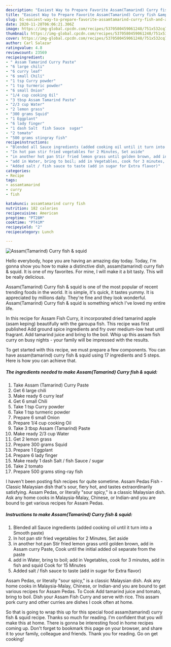 ```yaml
---
description: "Easiest Way to Prepare Favorite Assam(Tamarind) Curry fish &amp;amp; squid"
title: "Easiest Way to Prepare Favorite Assam(Tamarind) Curry fish &amp;amp; squid"
slug: 61-easiest-way-to-prepare-favorite-assamtamarind-curry-fish-and-amp-squid
date: 2020-11-28T06:06:21.306Z
image: https://img-global.cpcdn.com/recipes/5370580459061248/751x532cq70/assamtamarind-curry-fish-squid-recipe-main-photo.jpg
thumbnail: https://img-global.cpcdn.com/recipes/5370580459061248/751x532cq70/assamtamarind-curry-fish-squid-recipe-main-photo.jpg
cover: https://img-global.cpcdn.com/recipes/5370580459061248/751x532cq70/assamtamarind-curry-fish-squid-recipe-main-photo.jpg
author: Carl Salazar
ratingvalue: 4.8
reviewcount: 23569
recipeingredient:
- " Assam Tamarind Curry Paste"
- "6 large chili"
- "6 curry leaf"
- "6 small Chili"
- "1 tsp Curry powder"
- "1 tsp turmeric powder"
- "6 small Onion"
- "1/4 cup cooking Oil"
- "3 tbsp Assam Tamarind Paste"
- "2/3 cup Water"
- "2 lemon grass"
- "300 grams Squid"
- "1 Eggplant"
- "6 lady finger"
- "1 dash Salt  fish Sauce  sugar"
- "2 tomato"
- "500 grams stingray fish"
recipeinstructions:
- "Blended all Sauce ingredients (added cooking oil until it turn into a Smooth paste)"
- "In hot pan stir fried vegetables for 2 Minutes, Set aside"
- "in another hot pan Stir fried lemon grass until golden brown, add in Assam curry Paste, Cook until the initial added oil separate from the paste"
- "add in Water, bring to boil; add in Vegetables, cook for 3 minutes, add in fish and squid Cook for 15 Minutes"
- "Added salt / fish sauce to taste (add in sugar for Extra flavor)"
categories:
- Recipe
tags:
- assamtamarind
- curry
- fish

katakunci: assamtamarind curry fish 
nutrition: 182 calories
recipecuisine: American
preptime: "PT28M"
cooktime: "PT41M"
recipeyield: "2"
recipecategory: Lunch

---
```



![Assam(Tamarind) Curry fish &amp; squid](https://img-global.cpcdn.com/recipes/5370580459061248/751x532cq70/assamtamarind-curry-fish-squid-recipe-main-photo.jpg)

Hello everybody, hope you are having an amazing day today. Today, I'm gonna show you how to make a distinctive dish, assam(tamarind) curry fish &amp; squid. It is one of my favorites. For mine, I will make it a bit tasty. This will be really delicious.

Assam(Tamarind) Curry fish &amp; squid is one of the most popular of recent trending foods in the world. It is simple, it's quick, it tastes yummy. It is appreciated by millions daily. They're fine and they look wonderful. Assam(Tamarind) Curry fish &amp; squid is something which I've loved my entire life.

In this recipe for Assam Fish Curry, it incorporated dried tamarind apple (asam keping) beautifully with the garoupa fish. This recipe was first published Add ground spice ingredients and fry over medium-low heat until fragrant. Add tamarind juice and bring to the boil. Whip up this assam fish curry on busy nights - your family will be impressed with the results.


To get started with this recipe, we must prepare a few components. You can have assam(tamarind) curry fish &amp; squid using 17 ingredients and 5 steps. Here is how you can achieve that.

<!--inarticleads1-->

##### The ingredients needed to make Assam(Tamarind) Curry fish &amp; squid:

1. Take  Assam (Tamarind) Curry Paste
1. Get 6 large chili
1. Make ready 6 curry leaf
1. Get 6 small Chili
1. Take 1 tsp Curry powder
1. Take 1 tsp turmeric powder
1. Prepare 6 small Onion
1. Prepare 1/4 cup cooking Oil
1. Take 3 tbsp Assam (Tamarind) Paste
1. Make ready 2/3 cup Water
1. Get 2 lemon grass
1. Prepare 300 grams Squid
1. Prepare 1 Eggplant
1. Prepare 6 lady finger
1. Make ready 1 dash Salt / fish Sauce / sugar
1. Take 2 tomato
1. Prepare 500 grams sting-ray fish


I haven&#39;t been posting fish recipes for quite sometime. Assam Pedas Fish - Classic Malaysian dish that&#39;s sour, fiery hot, and tastes extraordinarily satisfying. Assam Pedas, or literally &#34;sour spicy,&#34; is a classic Malaysian dish. Ask any home cooks in Malaysia-Malay, Chinese, or Indian-and you are bound to get various recipes for Assam Pedas. 

<!--inarticleads2-->

##### Instructions to make Assam(Tamarind) Curry fish &amp; squid:

1. Blended all Sauce ingredients (added cooking oil until it turn into a Smooth paste)
1. In hot pan stir fried vegetables for 2 Minutes, Set aside
1. in another hot pan Stir fried lemon grass until golden brown, add in Assam curry Paste, Cook until the initial added oil separate from the paste
1. add in Water, bring to boil; add in Vegetables, cook for 3 minutes, add in fish and squid Cook for 15 Minutes
1. Added salt / fish sauce to taste (add in sugar for Extra flavor)


Assam Pedas, or literally &#34;sour spicy,&#34; is a classic Malaysian dish. Ask any home cooks in Malaysia-Malay, Chinese, or Indian-and you are bound to get various recipes for Assam Pedas. To Cook Add tamarind juice and tomato, bring to boil. Dish your Assam Fish Curry and serve with rice. This assam pork curry and other curries are dishes I cook often at home. 

So that is going to wrap this up for this special food assam(tamarind) curry fish &amp; squid recipe. Thanks so much for reading. I'm confident that you will make this at home. There is gonna be interesting food in home recipes coming up. Don't forget to bookmark this page on your browser, and share it to your family, colleague and friends. Thank you for reading. Go on get cooking!
